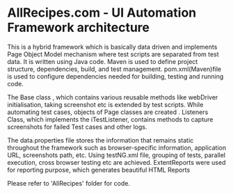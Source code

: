 # AllRecipes.com - UI Automation Framework architecture

This is a hybrid framework which is basically data driven and implements Page Object Model mechanism where test scripts are separated from test data.
It is written using Java code. Maven is used to define project structure, dependencies, build, and test management.
pom.xml(Maven)file is used to configure dependencies needed for building, testing and running code.

The Base class , which contains various reusable methods like webDriver initialisation, taking screenshot etc is extended by test scripts.
While automating test cases, objects of Page classes are created .
Listeners Class, which  implements the iTestListener, contains methods to capture screenshots for failed Test cases and other logs.

The data.properties file stores the information that remains static throughout the framework such as browser-specific information, application URL, screenshots path, etc.
Using testNG.xml file,  grouping of tests, parallel execution, cross browser testing etc are achieved.
ExtentReports were used for reporting purpose, which generates beautiful HTML Reports

Please refer to 'AllRecipes' folder for code.

